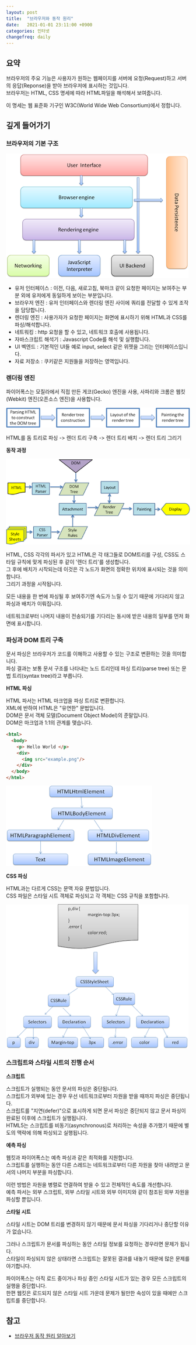 ```yaml
---
layout: post
title:  "브라우저와 동작 원리"
date:   2021-01-01 23:11:00 +0900
categories: 인터넷
changefreq: daily
---
```


## 요약

브라우저의 주요 기능은 사용자가 원하는 웹페이지를 서버에 요청(Request)하고 서버의 응답(Reponse)을 받아 브라우저에 표시하는 것입니다.  
브라우저는 HTML, CSS 명세에 따라 HTML파일을 해석해서 보여줍니다.  

이 명세는 웹 표준화 기구인 W3C(World Wide Web Consortium)에서 정합니다. 

## 깊게 들어가기

### 브라우저의 기본 구조

![browser-1](/assets/2021-01-01-how-browser-works/browser-1.png)

* 유저 인터페이스 : 이전, 다음, 새로고침, 북마크 같이 요청한 페이지는 보여주는 부분 외에 유저에게 동일하게 보이는 부분입니다.
* 브라우저 엔진 : 유저 인터페이스와 렌더링 엔진 사이에 쿼리를 전달할 수 있게 조작을 담당합니다.
* 렌더링 엔진 :  사용가자가 요청한 페이지는 화면에 표시하기 위해 HTML과 CSS를 파싱/해석합니다.
* 네트워킹 : http 요청을 할 수 있고, 네트워크 호출에 사용됩니다.
* 자바스크립트 해석기 : Javascript Code를 해석 및 실행합니다.
* UI 벡엔드 : 기본적인 UI들 예로 input, select 같은 위젯을 그리는 인터페이스입니다.
* 자료 저장소 : 쿠키같은 지원들을 저장하는 영역입니다.

### 렌더링 엔진

파이어폭스는 모질라에서 직접 만든 게코(Gecko) 엔진을 사용, 사파리와 크롬은 웹킷(Webkit) 엔진(오픈소스 엔진)을 사용합니다.

![browser-2](/assets/2021-01-01-how-browser-works/browser-2.png)

HTML를 돔 트리로 파싱 -> 렌더 트리 구축 -> 렌더 트리 배치 -> 렌더 트리 그리기

**동작 과정**

![browser-3](/assets/2021-01-01-how-browser-works/browser-3.png)

HTML, CSS 각각의 파서가 있고 HTML은 각 태그들로 DOM트리를 구성, CSS도 스타일 규칙에 맞게 파싱된 후 같이 '렌더 트리'를 생성합니다.  
그 후에 배치가 시작되는데 이것은 각 노드가 화면의 정확한 위치에 표시되는 것을 의미합니다.   
그리기 과정을 시작됩니다. 

모든 내용을 한 번에 파싱될 후 보여주기엔 속도가 느릴 수 있기 때문에 기다리지 않고 파싱과 배치가 이뤄집니다.

네트워크로부터 나머지 내용이 전송되기를 기다리는 동시에 받은 내용의 일부를 먼저 화면에 표시합니다.  

### 파싱과 DOM 트리 구축

문서 파싱은 브라우저가 코드를 이해하고 사용할 수 있는 구조로 변환하는 것을 의미합니다.  
파싱 결과는 보통 문서 구조를 나타내는 노드 트리인데 파싱 트리(parse tree) 또는 문법 트리(syntax tree)라고 부릅니다.  

**HTML 파싱**

HTML 파서는 HTML 마크업을 파싱 트리로 변환합니다.  
XML에 반하여 HTML은 "유연한" 문법입니다.  
DOM은 문서 객체 모델(Document Object Model)의 준말입니다.  
DOM은 마크업과 1:1의 관계를 맺습니다.  

```html
<html>
  <body>
    <p> Hello World </p>
    <div>
      <img src="example.png"/>
    </div>
  </body>
</html>
```

![html-1](/assets/2021-01-01-how-browser-works/html-1.png)


**CSS 파싱**

HTML과는 다르게 CSS는 문맥 자유 문법입니다.  
CSS 파일은 스타일 시트 객체로 파싱되고 각 객체는 CSS 규칙을 포함합니다.  

![css-1](/assets/2021-01-01-how-browser-works/css-1.png)

### 스크립트와 스타일 시트의 진행 순서

**스크립트**

스크립트가 실행되는 동안 문서의 파싱은 중단됩니다.  
스크립트가 외부에 있는 경우 우선 네트워크로부터 자원을 받을 때까지 파싱은 중단됩니다.  
스크립트를 "지연(defer)"으로 표시하게 되면 문서 파싱은 중단되지 않고 문서 파싱이 완료된 이후에 스크립트가 실행됩니다.  
HTML5는 스크립트를 비동기(asynchronous)로 처리하는 속성을 추가했기 때문에 별도의 맥락에 의해 파싱되고 실행됩니다.  
 
**예측 파싱**

웹킷과 파이어폭스는 예측 파싱과 같은 최적화를 지원합니다.  
스크립트를 실행하는 동안 다른 스레드는 네트워크로부터 다른 자원을 찾아 내려받고 문서의 나머지 부분을 파싱합니다.  

이런 방법은 자원을 병렬로 연결하여 받을 수 있고 전체적인 속도를 개선합니다.  
예측 파서는 외부 스크립트, 외부 스타일 시트와 외부 이미지와 같이 참조된 외부 자원을 파싱할 뿐입니다.  
 
**스타일 시트**

스타일 시트는 DOM 트리를 변경하지 않기 때문에 문서 파싱을 기다리거나 중단할 이유가 없습니다.  

그러나 스크립트가 문서를 파싱하는 동안 스타일 정보를 요청하는 경우라면 문제가 됩니다.  
스타일이 파싱되지 않은 상태라면 스크립트는 잘못된 결과를 내놓기 때문에 많은 문제를 야기합니다.  

파이어폭스는 아직 로드 중이거나 파싱 중인 스타일 시트가 있는 경우 모든 스크립트의 실행을 중단합니다.  
한편 웹킷은 로드되지 않은 스타일 시트 가운데 문제가 될만한 속성이 있을 때에만 스크립트를 중단합니다.  

## 참고

* [브라우저 동작 원리 알아보기](https://jaddong.tistory.com/entry/브라우저-동작-원리-알아보기)